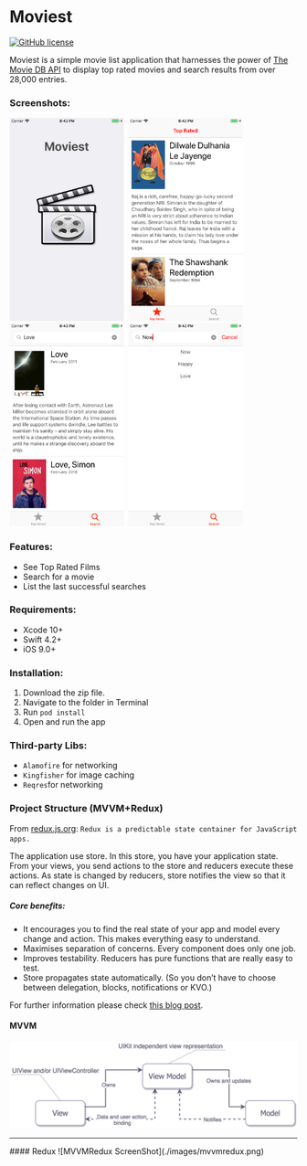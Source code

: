 # Moviest

[![GitHub license](https://img.shields.io/github/license/mashape/apistatus.svg)](https://github.com/aarifsumra/eigami/blob/develop/LICENSE)
 
Moviest is a simple movie list application that harnesses the power of [The Movie DB API](https://developers.themoviedb.org/3/getting-started/introduction) to display top rated movies and search results from over 28,000 entries.

### Screenshots:
<img src="./images/ss1.png" width="200" height="356">&nbsp;
<img src="./images/ss2.png" width="200" height="356">&nbsp;
<img src="./images/ss3.png" width="200" height="356">&nbsp;
<img src="./images/ss4.png" width="200" height="356"><br>

### Features:
- See Top Rated Films
- Search for a movie
- List the last successful searches

### Requirements:
- Xcode 10+
- Swift 4.2+
- iOS 9.0+

### Installation:
1. Download the zip file.
2. Navigate to the folder in Terminal
3. Run `pod install`
4. Open and run the app

### Third-party Libs:
- `Alamofire` for networking
- `Kingfisher` for image caching
- `Reqres`for networking

### Project Structure (MVVM+Redux)
From [redux.js.org](http://www.redux.js.org): `Redux is a predictable state container for JavaScript apps.`

The application use store. In this store, you have your application state. From your views, you send actions to the store and reducers execute these actions. As state is changed by reducers, store notifies the view so that it can reflect changes on UI.

##### Core benefits:
- It encourages you to find the real state of your app and model every change and action. This makes everything easy to understand.
- Maximises separation of concerns. Every component does only one job.
- Improves testability. Reducers has pure functions that are really easy to test.
- Store propagates state automatically. (So you don’t have to choose between delegation, blocks, notifications or KVO.)

For further information please check [this blog post](https://medium.com/commencis/using-redux-with-mvvm-on-ios-18212454d676). 

#### MVVM
![MVVM ScreenShot](./images/mvvm.png)
<hr>
#### Redux
![MVVMRedux ScreenShot](./images/mvvmredux.png)
